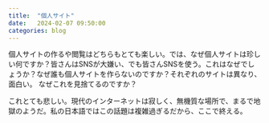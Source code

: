 ```yaml
---
title:  "個人サイト"
date:   2024-02-07 09:50:00
categories: blog
---
```

個人サイトの作るや閲覧はどちらもとても楽しい。では、なぜ個人サイトは珍しい何ですか？皆さんはSNSが大嫌い、でも皆さんSNSを使う。これはなぜでしょうか？なぜ誰も個人サイトを作らないのですか？それぞれのサイトは異なり、面白い。
なぜこれを見捨てるのですか？

これとても悲しい。現代のインターネットは寂しく、無機質な場所で、まるで地獄のようだ。私の日本語ではこの話題は複雑過ぎるだから、ここで終える。